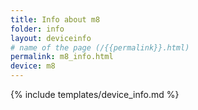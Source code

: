 ```yaml
---
title: Info about m8
folder: info
layout: deviceinfo
# name of the page (/{{permalink}}.html)
permalink: m8_info.html
device: m8
---
```

{% include templates/device_info.md %}
